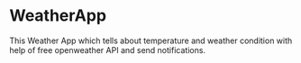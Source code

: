 # WeatherApp
This Weather App which tells about temperature and weather condition with help of  free  openweather API and send notifications.
